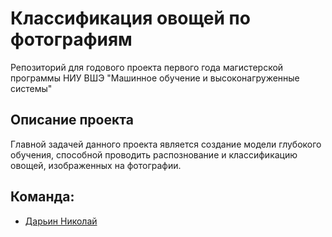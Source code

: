 # Классификация овощей по фотографиям
Репозиторий для годового проекта первого года магистерской программы НИУ ВШЭ "Машинное обучение и высоконагруженные системы"
## Описание проекта
Главной задачей данного проекта является создание модели глубокого обучения, способной проводить распознование и классификацию овощей, изображенных на фотографии.
## Команда:
  - [Дарьин Николай](https://github.com/NickolayD)
